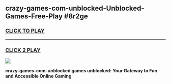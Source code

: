 
## crazy-games-com-unblocked-Unblocked-Games-Free-Play #8r2ge
<h3>
<a href="https://us.freeplayer.one?title=crazy-games-com-unblocked&ref=9M">CLICK TO PLAY</a></h3>
<hr>

<h3>
<a href="https://us.freeplayer.one?title=crazy-games-com-unblocked&ref=9M">CLICK 2 PLAY</a>
  
</h3>

<a href="https://us.freeplayer.one?title=crazy-games-com-unblocked&ref=9M"><img src="https://clearcache.store/games.png"></a>


**crazy-games-com-unblocked games unblocked: Your Gateway to Fun and Accessible Online Gaming**
